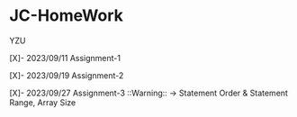 # JC-HomeWork
YZU

[X]- 2023/09/11 Assignment-1

[X]- 2023/09/19 Assignment-2

[X]- 2023/09/27 Assignment-3 ::Warning:: -> Statement Order & Statement Range, Array Size
